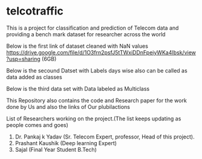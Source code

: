# telcotraffic
This is a project for classification and prediction of Telecom data and providing a bench mark dataset for researcher across the world

Below is the first link of dataset cleaned with NaN values 
https://drive.google.com/file/d/1O3frn2psfJ5tTWxiDDnFpeiyWKa4Ibsk/view?usp=sharing (6GB)

Below is the secound Datset with Labels days wise also can be called as data added as classes


Below is the third data set with Data labeled as Multiclass 



This Repository also contains the code and Research paper for the work done by Us and also the links of Our plubilactions








List of Researchers working on the project.(The list keeps updating as people comes and goes)

1. Dr. Pankaj k Yadav (Sr. Telecom Expert, professor, Head of this project).
2. Prashant Kaushik (Deep learning Expert)
3. Sajal (Final Year Student B.Tech)




